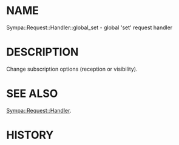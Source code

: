 # NAME

Sympa::Request::Handler::global\_set - global 'set' request handler

# DESCRIPTION

Change subscription options (reception or visibility).

# SEE ALSO

[Sympa::Request::Handler](./Sympa::Request::Handler.3.md).

# HISTORY
